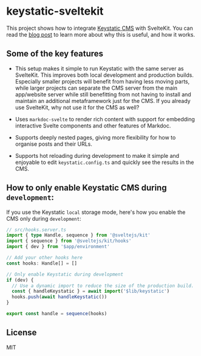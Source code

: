 # keystatic-sveltekit

This project shows how to integrate [Keystatic CMS](https://keystatic.com/) with SvelteKit. You can read the [blog post](https://samuelplumppu.se/blog/keystatic-sveltekit-markdoc) to learn more about why this is useful, and how it works.

## Some of the key features

- This setup makes it simple to run Keystatic with the same server as SvelteKit. This improves both local development and production builds. Especially smaller projects will benefit from having less moving parts, while larger projects can separate the CMS server from the main app/website server while still benefitting from not having to install and maintain an additional metaframework just for the CMS. If you already use SvelteKit, why not use it for the CMS as well?

- Uses `markdoc-svelte` to render rich content with support for embedding interactive Svelte components and other features of Markdoc.

- Supports deeply nested pages, giving more flexibility for how to organise posts and their URLs.

- Supports hot reloading during development to make it simple and enjoyable to edit `keystatic.config.ts` and quickly see the results in the CMS.

## How to only enable Keystatic CMS during `development`:

If you use the Keystatic `local` storage mode, here's how you enable the CMS only during `development`:

```ts
// src/hooks.server.ts
import { type Handle, sequence } from '@sveltejs/kit'
import { sequence } from '@sveltejs/kit/hooks'
import { dev } from '$app/environment'

// Add your other hooks here
const hooks: Handle[] = []

// Only enable Keystatic during development
if (dev) {
  // Use a dynamic import to reduce the size of the production build.
  const { handleKeystatic } = await import('$lib/keystatic')
  hooks.push(await handleKeystatic())
}

export const handle = sequence(hooks)
```

## License

MIT
